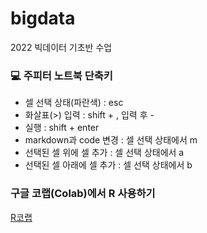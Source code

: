 # bigdata
2022 빅데이터 기초반 수업

### 💻 주피터 노트북 단축키
- 셀 선택 상태(파란색) : esc
- 화살표(>) 입력 : shift + , 입력 후 - 
- 실행 : shift + enter
- markdown과 code 변경 : 셀 선택 상태에서 m
- 선택된 셀 위에 셀 추가 : 셀 선택 상태에서 a
- 선택된 셀 아래에 셀 추가 : 셀 선택 상태에서 b

### 구글 코랩(Colab)에서 R 사용하기
[R코랩](https://colab.research.google.com/notebook#create=true&language=r)
